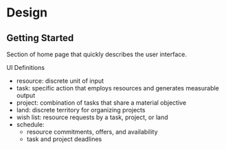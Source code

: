 # Design

## Getting Started

Section of home page that quickly describes the user interface.

UI Definitions
- resource: discrete unit of input
- task: specific action that employs resources and generates measurable output
- project: combination of tasks that share a material objective
- land: discrete territory for organizing projects
- wish list: resource requests by a task, project, or land
- schedule:
  - resource commitments, offers, and availability
  - task and project deadlines
